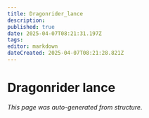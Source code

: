 ```yaml
---
title: Dragonrider_lance
description: 
published: true
date: 2025-04-07T08:21:31.197Z
tags: 
editor: markdown
dateCreated: 2025-04-07T08:21:28.821Z
---
```


# Dragonrider lance

*This page was auto-generated from structure.*